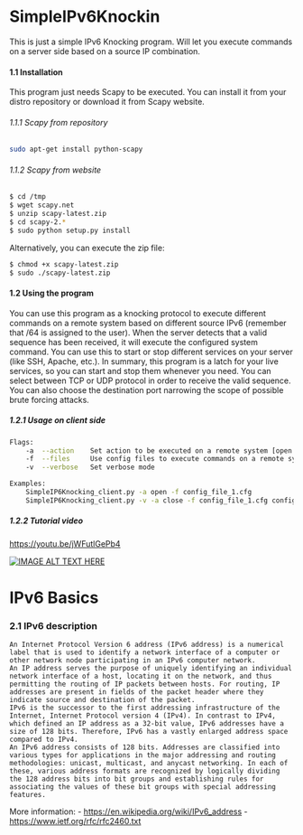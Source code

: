 # SimpleIPv6Knockin
This is just a simple IPv6 Knocking program. Will let you execute commands on a server side based on a source IP combination. 
#### 1.1 Installation
This program just needs Scapy to be executed. You can install it from your distro repository or download it from Scapy website.
######  1.1.1 Scapy from repository
```sh
sudo apt-get install python-scapy
```
######  1.1.2 Scapy from website
```sh
$ cd /tmp
$ wget scapy.net
$ unzip scapy-latest.zip
$ cd scapy-2.*
$ sudo python setup.py install
```
Alternatively, you can execute the zip file:
```sh
$ chmod +x scapy-latest.zip
$ sudo ./scapy-latest.zip
```

#### 1.2 Using the program 
You can use this program as a knocking protocol to execute different commands on a remote system based on different source IPv6 (remember that /64 is assigned to the user). When the server detects that a valid sequence has been received, it will execute the configured system command. You can use this to start or stop different services on your server (like SSH, Apache, etc.). In summary, this program is a latch for your live services, so you can start and stop them whenever you need. You can select between TCP or UDP protocol in order to receive the valid sequence. You can also choose the destination port narrowing the scope of possible brute forcing attacks. 

##### 1.2.1 Usage on client side
```sh
Flags:
    -a  --action    Set action to be executed on a remote system [open|close]
    -f  --files     Use config files to execute commands on a remote system
    -v  --verbose   Set verbose mode

Examples:
    SimpleIP6Knocking_client.py -a open -f config_file_1.cfg
    SimpleIP6Knocking_client.py -v -a close -f config_file_1.cfg config_file_2.cfg
```
##### 1.2.2 Tutorial video
https://youtu.be/jWFutlGePb4

[![IMAGE ALT TEXT HERE](https://img.youtube.com/vi/jWFutlGePb4/0.jpg)](https://www.youtube.com/watch?v=jWFutlGePb4)

# IPv6 Basics
### 2.1 IPv6 description
    An Internet Protocol Version 6 address (IPv6 address) is a numerical label that is used to identify a network interface of a computer or other network node participating in an IPv6 computer network.
    An IP address serves the purpose of uniquely identifying an individual network interface of a host, locating it on the network, and thus permitting the routing of IP packets between hosts. For routing, IP addresses are present in fields of the packet header where they indicate source and destination of the packet.
    IPv6 is the successor to the first addressing infrastructure of the Internet, Internet Protocol version 4 (IPv4). In contrast to IPv4, which defined an IP address as a 32-bit value, IPv6 addresses have a size of 128 bits. Therefore, IPv6 has a vastly enlarged address space compared to IPv4.
    An IPv6 address consists of 128 bits. Addresses are classified into various types for applications in the major addressing and routing methodologies: unicast, multicast, and anycast networking. In each of these, various address formats are recognized by logically dividing the 128 address bits into bit groups and establishing rules for associating the values of these bit groups with special addressing features.

More information: 
    - https://en.wikipedia.org/wiki/IPv6_address
    - https://www.ietf.org/rfc/rfc2460.txt
